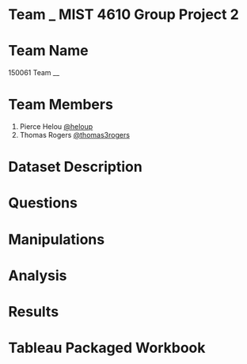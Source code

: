 # Team _ MIST 4610 Group Project 2
# Team Name
150061 Team __
# Team Members
1. Pierce Helou [@heloup](https://github.com/heloup)
2. Thomas Rogers [@thomas3rogers](https://github.com/thomas3rogers)
# Dataset Description

# Questions 

# Manipulations 

# Analysis

# Results

# Tableau Packaged Workbook 

